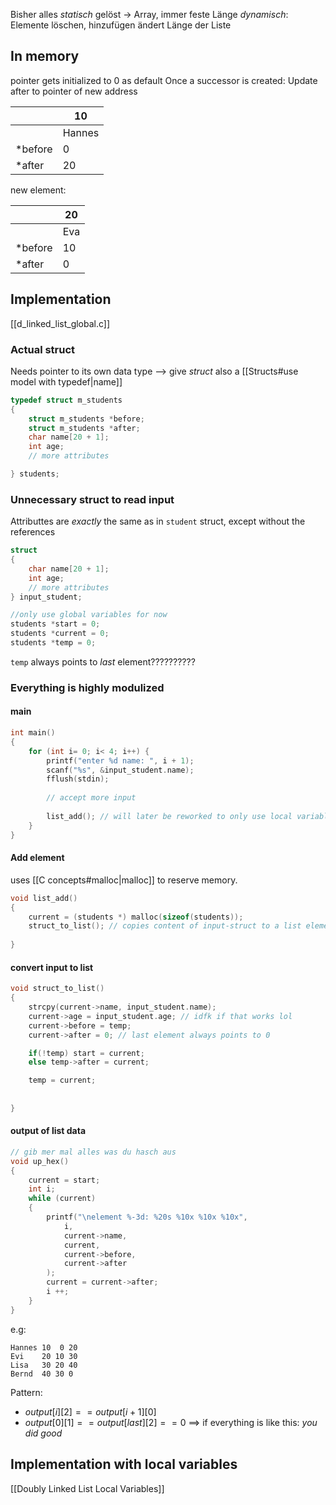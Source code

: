 Bisher alles _statisch_ gelöst -> Array, immer feste Länge
_dynamisch_: Elemente löschen, hinzufügen ändert Länge der Liste

## In memory
pointer gets initialized to 0 as default
Once a successor is created: Update after to pointer of new address

|  | 10 |
| ---- | ---- |
|  | Hannes |
| \*before | 0 |
| \*after | 20 |

new element:

|  | 20 |
| ---- | ---- |
|  | Eva |
| \*before | 10 |
| \*after | 0 |


## Implementation

[[d_linked_list_global.c]]

### Actual struct
Needs pointer to its own data type 
	--> give _struct_ also a [[Structs#use model with typedef|name]]
```c
typedef struct m_students
{
	struct m_students *before;
	struct m_students *after;
	char name[20 + 1];
	int age;
	// more attributes

} students;
```

### Unnecessary struct to read input
Attributtes are _exactly_ the same as in `student` struct, except without the references
```c
struct 
{
	char name[20 + 1];
	int age;
	// more attributes
} input_student;

//only use global variables for now
students *start = 0;
students *current = 0;
students *temp = 0;
```

`temp` always points to _last_ element??????????

### Everything is highly modulized
#### main
```c
int main() 
{
	for (int i= 0; i< 4; i++) {
		printf("enter %d name: ", i + 1);
		scanf("%s", &input_student.name);
		fflush(stdin);
		
		// accept more input
		
		list_add(); // will later be reworked to only use local variables
	}
}
```

#### Add element
uses [[C concepts#malloc|malloc]] to reserve memory.
```c
void list_add() 
{
	current = (students *) malloc(sizeof(students));
	struct_to_list(); // copies content of input-struct to a list element
	
}
```

#### convert input to list
```c
void struct_to_list() 
{
	strcpy(current->name, input_student.name);
	current->age = input_student.age; // idfk if that works lol
	current->before = temp;
	current->after = 0; // last element always points to 0

	if(!temp) start = current;
	else temp->after = current;

	temp = current;
	
	
}
```


#### output of list data
```c
// gib mer mal alles was du hasch aus
void up_hex() 
{
	current = start;
	int i;
	while (current) 
	{
		printf("\nelement %-3d: %20s %10x %10x %10x",
			i,
			current->name, 
			current, 
			current->before, 
			current->after
		);
		current = current->after;
		i ++;
	}
}
```

e.g:
```
Hannes 10  0 20
Evi    20 10 30
Lisa   30 20 40
Bernd  40 30 0
```


Pattern:
- $output[i][2] == output[i + 1][0]$
- $output[0][1] == output[last][2] == 0$
==> if everything is like this: _you did good_



## Implementation with local variables
[[Doubly Linked List Local Variables]]

